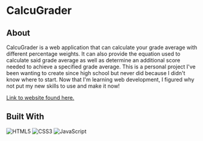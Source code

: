 <h1>CalcuGrader</h1>
 
<h2>About</h2>

CalcuGrader is a web application that can calculate your grade average with different percentage weights. It can also provide the equation used to calculate said grade average as well as determine an additional score needed to achieve a specified grade average. This is a personal project I've been wanting to create since high school but never did because I didn't know where to start. Now that I'm learning web development, I figured why not put my new skills to use and make it now!

<a href="https://jclanting.github.io/calcugrader/" target="_blank">Link to website found here.</a>

<h2>Built With</h2>


<img src="https://img.shields.io/badge/html5-%23E34F26.svg?style=for-the-badge&amp;logo=html5&amp;logoColor=white" alt="HTML5">
<img src="https://img.shields.io/badge/css3-%231572B6.svg?style=for-the-badge&amp;logo=css3&amp;logoColor=white" alt="CSS3">
<img src="https://img.shields.io/badge/javascript-%23323330.svg?style=for-the-badge&amp;logo=javascript&amp;logoColor=%23F7DF1E" alt="JavaScript">

